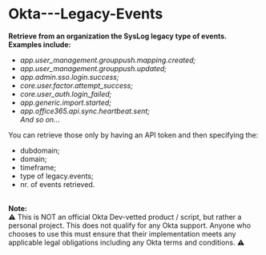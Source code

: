 # Okta---Legacy-Events

<b>Retrieve from an organization the SysLog legacy type of events. Examples include:</b>
<i> 
- app.user_management.grouppush.mapping.created;
- app.user_management.grouppush.updated;
- app.admin.sso.login.success;
- core.user.factor.attempt_success;
- core.user_auth.login_failed;
- app.generic.import.started;
- app.office365.api.sync.heartbeat.sent;<br>
And so on...
</i>
You can retrieve those only by having an API token and then specifying the:<br>

- dubdomain;
- domain;
- timeframe;
- type of legacy.events;
- nr. of events retrieved.<br><br>


<b> Note: </b> <br>
:warning: This is NOT an official Okta Dev-vetted product / script, but rather a personal project. This does not qualify for any Okta support. Anyone who chooses to use this must ensure that their implementation meets any applicable legal obligations including any Okta terms and conditions. :warning:

